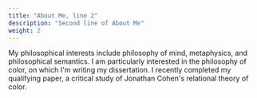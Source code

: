 ```yaml
---
title: "About Me, line 2"
description: "Second line of About Me"
weight: 2
---
```

My philosophical interests include philosophy of mind, metaphysics, and philosophical semantics. I am particularly interested in the philosophy of color, on which I'm writing my dissertation. I recently completed my qualifying paper, a critical study of Jonathan Cohen's relational theory of color.
